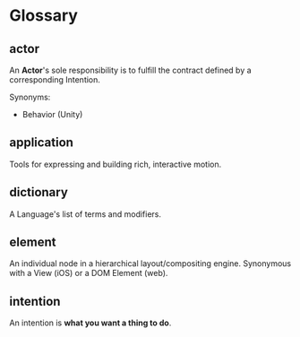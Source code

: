 # Glossary

## actor

An **Actor**'s sole responsibility is to fulfill the contract defined by a corresponding Intention.

Synonyms:

- Behavior (Unity)

## application

Tools for expressing and building rich, interactive motion.

## dictionary

A Language's list of terms and modifiers.

## element

An individual node in a hierarchical layout/compositing engine. Synonymous with a View (iOS) or a DOM Element (web).

## intention

An intention is **what you want a thing to do**.
